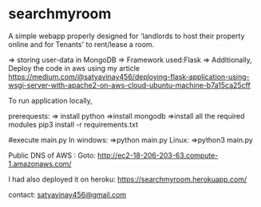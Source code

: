 # searchmyroom
A simple webapp properly designed for 'landlords to host their property online and for Tenants' to rent/lease a room.

=> storing user-data in MongoDB
=> Framework used:Flask
=> Additionally, Deploy the code in aws using my article https://medium.com/@satyavinay456/deploying-flask-application-using-wsgi-server-with-apache2-on-aws-cloud-ubuntu-machine-b7a15ca25cff

To run application locally,

prerequests:
=> install python
=>install mongodb
=>install all the required modules
pip3 install -r requirements.txt

#execute main.py
In windows:
=>python main.py
Linux:
=>python3 main.py

Public DNS of AWS :
Goto: http://ec2-18-206-203-63.compute-1.amazonaws.com/

I had also deployed it on heroku:
https://searchmyroom.herokuapp.com/

contact: satyavinay456@gmail.com

